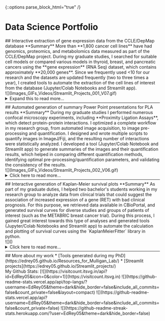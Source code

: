 {::options parse_block_html="true" /}
# Data Science Portfolio

<div class="two-columns">
  <div class="left-column">
    ## Interactive extraction of gene expression data from the CCLE/DepMap database
    **Summary** 
    More than **1,800 cancer cell lines** have had genomics, proteomics, and metabolomics data measured as part of the CCLE/DepMap project. During my graduate studies, I searched for suitable cell models or compared various models in thyroid, breast, and pancreatic cancers using the **gene expression** (RNA Seq) dataset, which contains approximately **20,000 genes**. Since we frequently used <10 for our research and the datasets are updated frequently (two to three times a year), I created tools to automate the extraction of the cell lines of interest from the database (Jupyter/Colab Notebooks and Streamlit app).
  </div>
     
  <div class="right-column">
    ![](Images_GIFs_Videos/Streamlit_Projects_001_V07.gif)
  </div>
</div>
     
<details><summary markdown="span"> Expand this to read more...</summary>
  **Context**
  A

  **Problem**
  B

  **Solution**
  C
  
  **Read the instructions and watch another demo here:** [Demo_001](https://github.com/EdRey05/Streamlit_projects/tree/main/001_RNA_expression_DepMap)
</details>

<hr style="margin-top: +5px; margin-bottom: +5px; border-width: 20px;">

<div class="two-columns">
  <div class="left-column">
    ## Automated generation of summary Power Point presentations for PLA results
    **Summary**
    During my graduate studies I performed numerous confocal microscopy experiments, including **Proximity Ligation Assays**, which detect protein-protein interactions. I optimized a complete workflow in my research group, from automated image acquisition, to image pre-processing and quantification. I designed and wrote multiple scripts to quantify images in ImageJ/Fiji, and the resulting number of interactions were statistically analyzed. I developed a tool (Jupyter/Colab Notebook and Streamlit app) to generate summaries of the images and their quantification results, which helped in comparing different quantification methods, identifying optimal pre-processing/quantification parameters, and validating the consistency of the results. 
  </div>
     
  <div class="right-column">
    ![](Images_GIFs_Videos/Streamlit_Projects_002_V06.gif)
  </div>
</div>

<details><summary markdown="span"> Click here to read more...</summary>
  **Context**
  A

  **Problem**
  B

  **Solution**
  C

  **Read the instructions and watch another demo here:** [Demo_002](https://github.com/EdRey05/Streamlit_projects/tree/main/002_Automated_PPTX_PLA)
</details>

<hr style="margin-top: +5px; margin-bottom: +5px; border-width: 20px;">

<div class="two-columns">
  <div class="left-column">
    ## Interactive generation of Kaplan-Meier survival plots
    **Summary**
    As part of my graduate duties, I helped two bachelor's students working in my research group to analyze data from clinical trials that could suggest the association of increased expression of a gene (RET) with bad clinical prognosis. For this purpose, we retrieved data available in CBioPortal, and generated survival curves for diverse studies and groups of patients of interest (such as the METABRIC breast cancer trial). During this process, I gained great interest towards this type of analyses and generated tools (Jupyter/Colab Notebooks and Streamlit app) to automate the calculation and plotting of survival curves using the `KaplanMeierFitter` library in python. 
  </div>
     
  <div class="right-column">
    ![]()
  </div>
</div>

<details><summary markdown="span"> Click here to read more...</summary>
  **Context**
  A

  **Problem**
  B

  **Solution**
  C

  **Read the instructions and watch another demo here:** [Demo_003](https://github.com/EdRey05/Streamlit_projects/tree/main/003_KM_plotter)
</details>

<hr style="margin-top: +5px; margin-bottom: +5px; border-width: 20px;">

<div class="two-columns">
  <div class="left-column">
    ## More about my work
    * [Tools generated during my PhD](https://edrey05.github.io/Resources_for_Mulligan_Lab/)
    * [Streamlit projects](https://edrey05.github.io/Streamlit_projects/)
  </div>
     
  <div class="right-column">
    My Github Stats:
    [![](https://visitcount.itsvg.in/api?id=EdRey05&icon=0&color=1)](https://visitcount.itsvg.in)
    ![](https://github-readme-stats.vercel.app/api/top-langs/?username=EdRey05&theme=dark&hide_border=false&include_all_commits=false&count_private=false&layout=compact)
    ![](https://github-readme-stats.vercel.app/api?username=EdRey05&theme=dark&hide_border=false&include_all_commits=false&count_private=false)
    ![](https://github-readme-streak-stats.herokuapp.com/?user=EdRey05&theme=dark&hide_border=false)
  </div>
</div>
